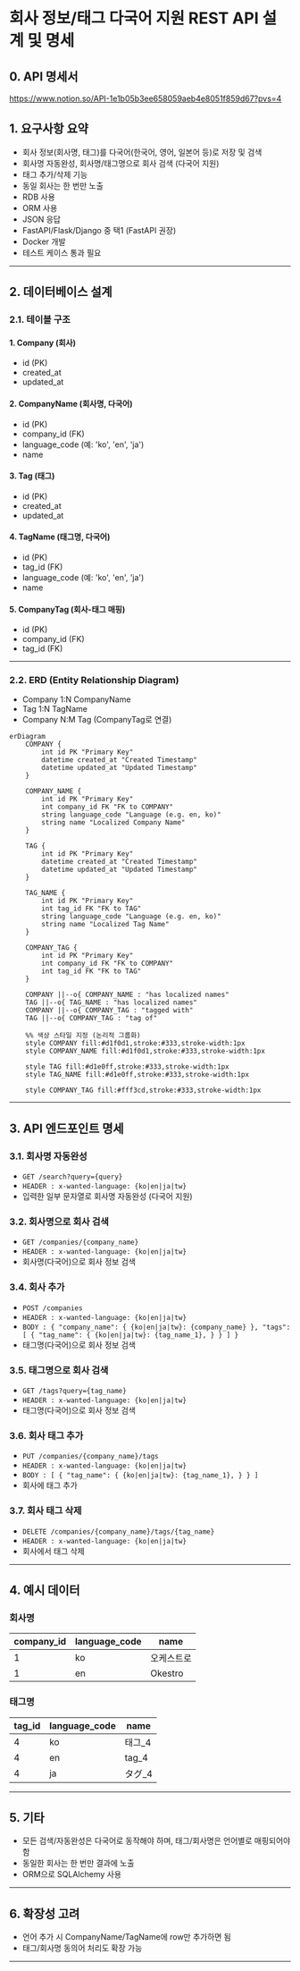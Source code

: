 # 회사 정보/태그 다국어 지원 REST API 설계 및 명세

## 0. API 명세서
https://www.notion.so/API-1e1b05b3ee658059aeb4e8051f859d67?pvs=4

## 1. 요구사항 요약

- 회사 정보(회사명, 태그)를 다국어(한국어, 영어, 일본어 등)로 저장 및 검색
- 회사명 자동완성, 회사명/태그명으로 회사 검색 (다국어 지원)
- 태그 추가/삭제 기능
- 동일 회사는 한 번만 노출
- RDB 사용
- ORM 사용
- JSON 응답
- FastAPI/Flask/Django 중 택1 (FastAPI 권장)
- Docker 개발
- 테스트 케이스 통과 필요

---

## 2. 데이터베이스 설계

### 2.1. 테이블 구조

#### 1. Company (회사)
- id (PK)
- created_at
- updated_at

#### 2. CompanyName (회사명, 다국어)
- id (PK)
- company_id (FK)
- language_code (예: 'ko', 'en', 'ja')
- name

#### 3. Tag (태그)
- id (PK)
- created_at
- updated_at

#### 4. TagName (태그명, 다국어)
- id (PK)
- tag_id (FK)
- language_code (예: 'ko', 'en', 'ja')
- name

#### 5. CompanyTag (회사-태그 매핑)
- id (PK)
- company_id (FK)
- tag_id (FK)

---

### 2.2. ERD (Entity Relationship Diagram)

- Company 1:N CompanyName
- Tag 1:N TagName
- Company N:M Tag (CompanyTag로 연결)

```mermaid
erDiagram
    COMPANY {
        int id PK "Primary Key"
        datetime created_at "Created Timestamp"
        datetime updated_at "Updated Timestamp"
    }

    COMPANY_NAME {
        int id PK "Primary Key"
        int company_id FK "FK to COMPANY"
        string language_code "Language (e.g. en, ko)"
        string name "Localized Company Name"
    }

    TAG {
        int id PK "Primary Key"
        datetime created_at "Created Timestamp"
        datetime updated_at "Updated Timestamp"
    }

    TAG_NAME {
        int id PK "Primary Key"
        int tag_id FK "FK to TAG"
        string language_code "Language (e.g. en, ko)"
        string name "Localized Tag Name"
    }

    COMPANY_TAG {
        int id PK "Primary Key"
        int company_id FK "FK to COMPANY"
        int tag_id FK "FK to TAG"
    }

    COMPANY ||--o{ COMPANY_NAME : "has localized names"
    TAG ||--o{ TAG_NAME : "has localized names"
    COMPANY ||--o{ COMPANY_TAG : "tagged with"
    TAG ||--o{ COMPANY_TAG : "tag of"

    %% 색상 스타일 지정 (논리적 그룹화)
    style COMPANY fill:#d1f0d1,stroke:#333,stroke-width:1px
    style COMPANY_NAME fill:#d1f0d1,stroke:#333,stroke-width:1px

    style TAG fill:#d1e0ff,stroke:#333,stroke-width:1px
    style TAG_NAME fill:#d1e0ff,stroke:#333,stroke-width:1px

    style COMPANY_TAG fill:#fff3cd,stroke:#333,stroke-width:1px
```

---

## 3. API 엔드포인트 명세

### 3.1. 회사명 자동완성
- `GET /search?query={query}`
- `HEADER : x-wanted-language: {ko|en|ja|tw}`
- 입력한 일부 문자열로 회사명 자동완성 (다국어 지원)

### 3.2. 회사명으로 회사 검색
- `GET /companies/{company_name}`
- `HEADER : x-wanted-language: {ko|en|ja|tw}`
- 회사명(다국어)으로 회사 정보 검색

### 3.4. 회사 추가
- `POST /companies`
- `HEADER : x-wanted-language: {ko|en|ja|tw}`
- `BODY : {
  "company_name": {
    {ko|en|ja|tw}: {company_name}
  },
  "tags": [
    {
      "tag_name": {
        {ko|en|ja|tw}: {tag_name_1},
      }
    }
  ]
}`
- 태그명(다국어)으로 회사 정보 검색

### 3.5. 태그명으로 회사 검색
- `GET /tags?query={tag_name}`
- `HEADER : x-wanted-language: {ko|en|ja|tw}`
- 태그명(다국어)으로 회사 정보 검색

### 3.6. 회사 태그 추가
- `PUT /companies/{company_name}/tags`
- `HEADER : x-wanted-language: {ko|en|ja|tw}`
- `BODY : [
  {
      "tag_name": {
        {ko|en|ja|tw}: {tag_name_1},
      }
  }
]`
- 회사에 태그 추가

### 3.7. 회사 태그 삭제
- `DELETE /companies/{company_name}/tags/{tag_name}`
- `HEADER : x-wanted-language: {ko|en|ja|tw}`
- 회사에서 태그 삭제

---

## 4. 예시 데이터

### 회사명
| company_id | language_code | name     |
|------------|--------------|----------|
| 1          | ko           | 오케스트로    |
| 1          | en           | Okestro  |

### 태그명
| tag_id | language_code | name      |
|--------|--------------|-----------|
| 4      | ko           | 태그_4    |
| 4      | en           | tag_4     |
| 4      | ja           | タグ_4    |

---

## 5. 기타

- 모든 검색/자동완성은 다국어로 동작해야 하며, 태그/회사명은 언어별로 매핑되어야 함
- 동일한 회사는 한 번만 결과에 노출
- ORM으로 SQLAlchemy 사용

---

## 6. 확장성 고려

- 언어 추가 시 CompanyName/TagName에 row만 추가하면 됨
- 태그/회사명 동의어 처리도 확장 가능

---
